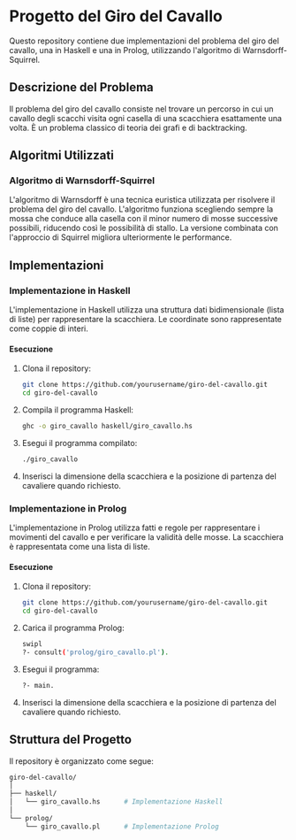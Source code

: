 # Progetto del Giro del Cavallo

Questo repository contiene due implementazioni del problema del giro del cavallo, una in Haskell e una in Prolog, utilizzando l'algoritmo di Warnsdorff-Squirrel.

## Descrizione del Problema

Il problema del giro del cavallo consiste nel trovare un percorso in cui un cavallo degli scacchi visita ogni casella di una scacchiera esattamente una volta. È un problema classico di teoria dei grafi e di backtracking.

## Algoritmi Utilizzati

### Algoritmo di Warnsdorff-Squirrel

L'algoritmo di Warnsdorff è una tecnica euristica utilizzata per risolvere il problema del giro del cavallo. L'algoritmo funziona scegliendo sempre la mossa che conduce alla casella con il minor numero di mosse successive possibili, riducendo così le possibilità di stallo. La versione combinata con l'approccio di Squirrel migliora ulteriormente le performance.

## Implementazioni

### Implementazione in Haskell

L'implementazione in Haskell utilizza una struttura dati bidimensionale (lista di liste) per rappresentare la scacchiera. Le coordinate sono rappresentate come coppie di interi.

#### Esecuzione

1. Clona il repository:
   ```bash
   git clone https://github.com/yourusername/giro-del-cavallo.git
   cd giro-del-cavallo
   ```
2. Compila il programma Haskell:
   ```bash
   ghc -o giro_cavallo haskell/giro_cavallo.hs
   ```
3. Esegui il programma compilato:
   ```bash
   ./giro_cavallo
   ```
4. Inserisci la dimensione della scacchiera e la posizione di partenza del cavaliere quando richiesto.

### Implementazione in Prolog

L'implementazione in Prolog utilizza fatti e regole per rappresentare i movimenti del cavallo e per verificare la validità delle mosse. La scacchiera è rappresentata come una lista di liste.


#### Esecuzione

1. Clona il repository:
   ```bash
   git clone https://github.com/yourusername/giro-del-cavallo.git
   cd giro-del-cavallo
   ```
2. Carica il programma Prolog:
   ```bash
   swipl
   ?- consult('prolog/giro_cavallo.pl').
   ```
3. Esegui il programma:
   ```bash
   ?- main.
   ```
4. Inserisci la dimensione della scacchiera e la posizione di partenza del cavaliere quando richiesto.

## Struttura del Progetto

Il repository è organizzato come segue:

```bash
giro-del-cavallo/
│
├── haskell/
│   └── giro_cavallo.hs      # Implementazione Haskell
│
└── prolog/
    └── giro_cavallo.pl      # Implementazione Prolog
```
